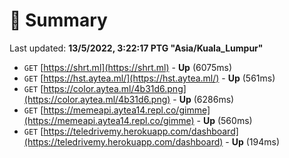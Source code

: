 # 📖 Summary
Last updated: **13/5/2022, 3:22:17 PTG "Asia/Kuala_Lumpur"**

- `GET` [https://shrt.ml](https://shrt.ml) - **Up** (6075ms)
- `GET` [https://hst.aytea.ml/](https://hst.aytea.ml/) - **Up** (561ms)
- `GET` [https://color.aytea.ml/4b31d6.png](https://color.aytea.ml/4b31d6.png) - **Up** (6286ms)
- `GET` [https://memeapi.aytea14.repl.co/gimme](https://memeapi.aytea14.repl.co/gimme) - **Up** (560ms)
- `GET` [https://teledrivemy.herokuapp.com/dashboard](https://teledrivemy.herokuapp.com/dashboard) - **Up** (194ms)
